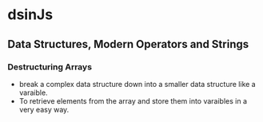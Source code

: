 # dsinJs
## Data Structures, Modern Operators and Strings
### Destructuring Arrays
- break a complex data structure down into a smaller data structure like a varaible.
- To retrieve elements from the array and store them into varaibles in a very easy way.
